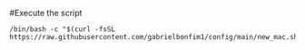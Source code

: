 #Execute the script

```
/bin/bash -c "$(curl -fsSL https://raw.githubusercontent.com/gabrielbonfim1/config/main/new_mac.sh)"
```